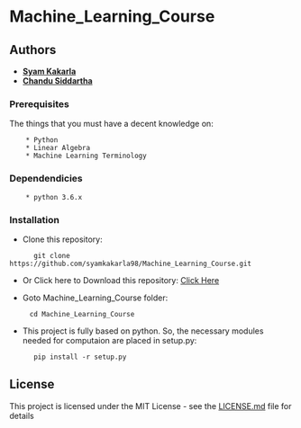 # Machine_Learning_Course


## Authors

   * [**Syam Kakarla**](https://github.com/syamkakarla98)
   * [**Chandu Siddartha**](https://github.com/siddartha19)
   
### Prerequisites

The things that you must have a decent knowledge on: 
```
    * Python
    * Linear Algebra
    * Machine Learning Terminology
```

### Dependendicies
```
    * python 3.6.x
```

### Installation

* Clone this repository:
```
      git clone https://github.com/syamkakarla98/Machine_Learning_Course.git
```


* Or Click here to Download this repository: [Click Here](https://github.com/syamkakarla98/Machine_Learning_Course/archive/master.zip)


* Goto Machine_Learning_Course folder:
```
     cd Machine_Learning_Course
```


* This project is fully based on python. So, the necessary modules needed for computaion are placed in setup.py:
```
      pip install -r setup.py
```



## License

This project is licensed under the MIT License - see the [LICENSE.md](https://github.com/syamkakarla98/Machine_Learning_Course/blob/master/LICENSE.md) file for details
